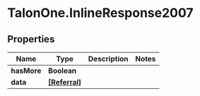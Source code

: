 # TalonOne.InlineResponse2007

## Properties

Name | Type | Description | Notes
------------ | ------------- | ------------- | -------------
**hasMore** | **Boolean** |  | 
**data** | [**[Referral]**](Referral.md) |  | 


